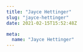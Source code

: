 ```yaml
---
title: "Jayce Hettinger"
slug: "jayce-hettinger"
date: 2021-02-15T15:52:48Z

meta:
  name: "Jayce Hettinger"
---
```


